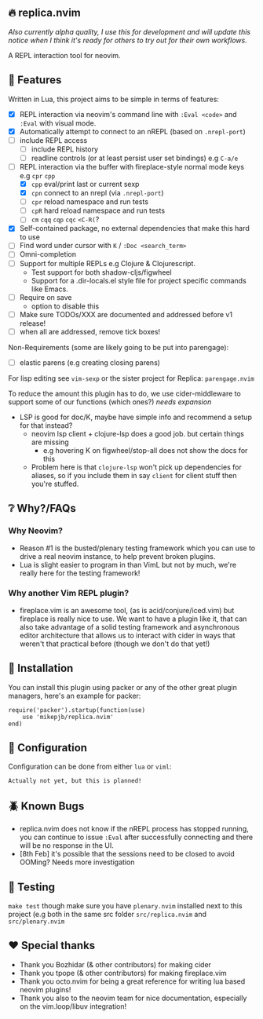 ## :fire: replica.nvim

_Also currently alpha quality, I use this for development and will update this notice when I think it's ready for others to try out for their own workflows._

A REPL interaction tool for neovim.

## :dart: Features

Written in Lua, this project aims to be simple in terms of features:

- [X] REPL interaction via neovim's command line with `:Eval <code>` and `:Eval` with visual mode.
- [X] Automatically attempt to connect to an nREPL (based on `.nrepl-port`)
- [ ] include REPL access
  - [ ] include REPL history
  - [ ] readline controls (or at least persist user set bindings) e.g `C-a/e`
- [ ] REPL interaction via the buffer with fireplace-style normal mode keys e.g `cpr` `cpp`
  - [X] `cpp` eval/print last or current sexp
  - [X] `cpn` connect to an nrepl (via `.nrepl-port`)
  - [ ] `cpr` reload namespace and run tests
  - [ ] `cpR` hard reload namespace and run tests
  - [ ] `cm` `cqq` `cqp` `cqc` `<C-R(`?
- [X] Self-contained package, no external dependencies that make this hard to use
- [ ] Find word under cursor with `K` / `:Doc <search_term>`
- [ ] Omni-completion
- [ ] Support for multiple REPLs e.g Clojure & Clojurescript.
  - Test support for both shadow-cljs/figwheel
  - Support for a .dir-locals.el style file for project specific commands like Emacs.
- [ ] Require on save
  - option to disable this
- [ ] Make sure TODOs/XXX are documented and addressed before v1 release!
- [ ] when all are addressed, remove tick boxes!

Non-Requirements (some are likely going to be put into parengage):
  - [ ] elastic parens (e.g creating closing parens)

For lisp editing see `vim-sexp` or the sister project for Replica: `parengage.nvim`

To reduce the amount this plugin has to do, we use cider-middleware to support some of our functions (which ones?) _needs expansion_

- LSP is good for doc/K, maybe have simple info and recommend a setup for that instead?
  - neovim lsp client + clojure-lsp does a good job. but certain things are missing
    - e.g hovering K on figwheel/stop-all does not show the docs for this
  - Problem here is that `clojure-lsp` won't pick up dependencies for aliases, so if you include them in say `client` for client stuff then you're stuffed.

## :grey_question: Why?/FAQs

### Why Neovim?

- Reason #1 is the busted/plenary testing framework which you can use to drive a real neovim instance, to help prevent
broken plugins.
- Lua is slight easier to program in than VimL but not by much, we're really here for the testing framework!

### Why another Vim REPL plugin?

- fireplace.vim is an awesome tool, (as is acid/conjure/iced.vim) but fireplace is really nice to use. We want to have
  a plugin like it, that can also take advantage of a solid testing framework and asynchronous editor architecture that
  allows us to interact with cider in ways that weren't that practical before (though we don't do that yet!)

## :mechanical_arm: Installation

You can install this plugin using packer or any of the other great plugin managers, here's an example for packer:
```
require('packer').startup(function(use)
    use 'mikepjb/replica.nvim'
end)
```

## :open_book: Configuration

Configuration can be done from either `lua` or `viml`:

```
Actually not yet, but this is planned!
```

## :beetle: Known Bugs

- replica.nvim does not know if the nREPL process has stopped running, you can continue to issue `:Eval` after
  successfully connecting and there will be no response in the UI.
- [8th Feb] it's possible that the sessions need to be closed to avoid OOMing? Needs more investigation

## :test_tube: Testing

`make test` though make sure you have `plenary.nvim` installed next to this project (e.g both in the same src folder
`src/replica.nvim` and `src/plenary.nvim`

## :heart: Special thanks

- Thank you Bozhidar (& other contributors) for making cider
- Thank you tpope (& other contributors) for making fireplace.vim
- Thank you octo.nvim for being a great reference for writing lua based neovim plugins!
- Thank you also to the neovim team for nice documentation, especially on the vim.loop/libuv integration!

